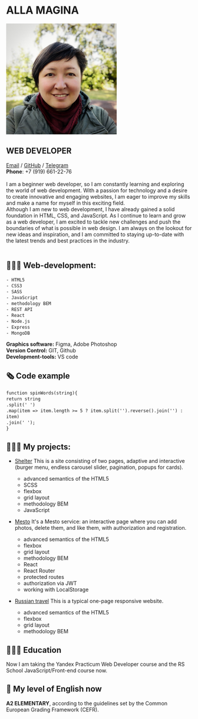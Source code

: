 # ALLA MAGINA

<img src="./images/Alla Magina.jpg" alt="My photo" width="300"/>
<br>

## WEB DEVELOPER

[Email](mailto:babara@flylady.su) / [GitHub](https://github.com/Sattturday/) / [Telegram](https://t.me/Sattturday/)<br>
**Phone**: +7 (919) 661-22-76
<br><br>
I am a beginner web developer, so I am constantly learning and exploring the world of web development. With a passion for technology and a desire to create innovative and engaging websites, I am eager to improve my skills and make a name for myself in this exciting field.
<br>
Although I am new to web development, I have already gained a solid foundation in HTML, CSS, and JavaScript. As I continue to learn and grow as a web developer, I am excited to tackle new challenges and push the boundaries of what is possible in web design. I am always on the lookout for new ideas and inspiration, and I am committed to staying up-to-date with the latest trends and best practices in the industry.
<br><br>

## 👩🏼‍💻 Web-development:

    - HTML5
    - CSS3
    - SASS
    - JavaScript
    - methodology BEM
    - REST API
    - React
    - Node.js
    - Express
    - MongoDB

**Graphics software:** Figma, Adobe Photoshop<br>
**Version Control:** GIT, Github<br>
**Development-tools:** VS code<br>

## 🗞 Сode example

```
function spinWords(string){
return string
.split(' ')
.map(item => item.length >= 5 ? item.split('').reverse().join('') : item)
.join(' ');
}
```

## 👩🏼‍💻 My projects:

- [Shelter](https://github.com/Sattturday/shelter) This is a site consisting of two pages, adaptive and interactive (burger menu, endless carousel slider, pagination, popups for cards).

  - advanced semantics of the HTML5
  - SCSS
  - flexbox
  - grid layout
  - methodology BEM
  - JavaScript

- [Mesto](https://github.com/Sattturday/react-mesto-auth) It's a Mesto service: an interactive page where you can add photos, delete them, and like them, with authorization and registration.

  - advanced semantics of the HTML5
  - flexbox
  - grid layout
  - methodology BEM
  - React
  - React Router
  - protected routes
  - authorization via JWT
  - working with LocalStorage

- [Russian travel](https://github.com/Sattturday/russian-travel) This is a typical one-page responsive website.
  - advanced semantics of the HTML5
  - flexbox
  - grid layout
  - methodology BEM
    <br>

## 👩🏼‍🎓 Education

Now I am taking the Yandex Practicum Web Developer course and the RS School JavaScript/Front-end course now.

## 📌 My level of English now

**A2 ELEMENTARY**, according to the guidelines set by the Common European Grading Framework (CEFR).
